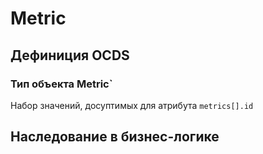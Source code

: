 # Metric
## Дефиниция OCDS
[](/schema/definitions/Metric/Metric.schema.json)
### Тип объекта Metric`
Набор значений, досуптимых для атрибута `metrics[].id`
[](/schema/definitions/codelists/awardStatuses.csv)
## Наследование в бизнес-логике
[](/schema/definitions/Metric/defs/cpTenderItemTarget.schema.json)

